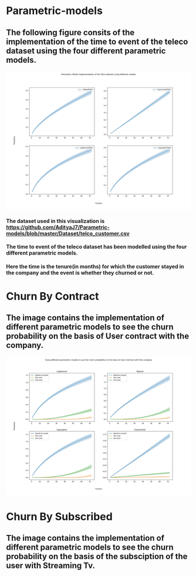 # Parametric-models
## The following figure consits of the implementation of the time to event of the teleco dataset using the four different parametric models.
![image](https://github.com/AdityaJ7/Parametric-models/blob/master/Images/WeiExpLogx.jpeg)
#### The dataset used in this visualization is https://github.com/AdityaJ7/Parametric-models/blob/master/Dataset/telco_customer.csv
#### The time to event of the teleco dataset has been modelled using the four different parametric models. 
#### Here the time is the tenure(in months) for which the customer stayed in the company and the event is whether they churned or not.

# Churn By Contract
## The image contains the implementation of different parametric models to see the churn probability on the basis of User contract with the company.

![image](https://github.com/AdityaJ7/Parametric-models/blob/master/Images/Churn_by_Contract.jpeg)

# Churn By Subscribed
## The image contains the implementation of different parametric models to see the churn probability on the basis of the subsciption of the user with Streaming Tv.
